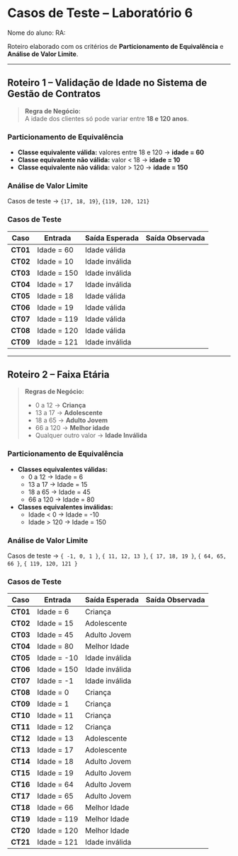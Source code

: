 # Casos de Teste – Laboratório 6

Nome do aluno:
RA:


Roteiro elaborado com os critérios de **Particionamento de Equivalência** e **Análise de Valor Limite**.

---

## Roteiro 1 – Validação de Idade no Sistema de Gestão de Contratos

> **Regra de Negócio:**  
> A idade dos clientes só pode variar entre **18 e 120 anos**.

### Particionamento de Equivalência

- **Classe equivalente válida:** valores entre 18 e 120 → **idade = 60**  
- **Classe equivalente não válida:** valor < 18 → **idade = 10**  
- **Classe equivalente não válida:** valor > 120 → **idade = 150**

### Análise de Valor Limite

Casos de teste → `{17, 18, 19}`, `{119, 120, 121}`

### Casos de Teste

| Caso | Entrada      | Saída Esperada   | Saída Observada |
|------|-------------|-----------------|----------------|
| **CT01** | Idade = 60  | Idade válida    |                |
| **CT02** | Idade = 10  | Idade inválida  |                |
| **CT03** | Idade = 150 | Idade inválida  |                |
| **CT04** | Idade = 17  | Idade inválida  |                |
| **CT05** | Idade = 18  | Idade válida    |                |
| **CT06** | Idade = 19  | Idade válida    |                |
| **CT07** | Idade = 119 | Idade válida    |                |
| **CT08** | Idade = 120 | Idade válida    |                |
| **CT09** | Idade = 121 | Idade inválida  |                |

---

## Roteiro 2 – Faixa Etária

> **Regras de Negócio:**  
> - 0 a 12 → **Criança**  
> - 13 a 17 → **Adolescente**  
> - 18 a 65 → **Adulto Jovem**  
> - 66 a 120 → **Melhor idade**  
> - Qualquer outro valor → **Idade Inválida**

### Particionamento de Equivalência

- **Classes equivalentes válidas:**
  - 0 a 12 → Idade = 6  
  - 13 a 17 → Idade = 15  
  - 18 a 65 → Idade = 45  
  - 66 a 120 → Idade = 80
- **Classes equivalentes inválidas:**
  - Idade < 0 → Idade = -10  
  - Idade > 120 → Idade = 150

### Análise de Valor Limite

Casos de teste → `{ -1, 0, 1 }`, `{ 11, 12, 13 }`, `{ 17, 18, 19 }`, `{ 64, 65, 66 }`, `{ 119, 120, 121 }`

### Casos de Teste

| Caso | Entrada      | Saída Esperada     | Saída Observada |
|------|-------------|-------------------|----------------|
| **CT01** | Idade = 6    | Criança          |                |
| **CT02** | Idade = 15   | Adolescente      |                |
| **CT03** | Idade = 45   | Adulto Jovem    |                |
| **CT04** | Idade = 80   | Melhor Idade    |                |
| **CT05** | Idade = -10  | Idade inválida  |                |
| **CT06** | Idade = 150  | Idade inválida  |                |
| **CT07** | Idade = -1   | Idade inválida  |                |
| **CT08** | Idade = 0    | Criança         |                |
| **CT09** | Idade = 1    | Criança         |                |
| **CT10** | Idade = 11   | Criança         |                |
| **CT11** | Idade = 12   | Criança         |                |
| **CT12** | Idade = 13   | Adolescente     |                |
| **CT13** | Idade = 17   | Adolescente     |                |
| **CT14** | Idade = 18   | Adulto Jovem    |                |
| **CT15** | Idade = 19   | Adulto Jovem    |                |
| **CT16** | Idade = 64   | Adulto Jovem    |                |
| **CT17** | Idade = 65   | Adulto Jovem    |                |
| **CT18** | Idade = 66   | Melhor Idade    |                |
| **CT19** | Idade = 119  | Melhor Idade    |                |
| **CT20** | Idade = 120  | Melhor Idade    |                |
| **CT21** | Idade = 121  | Idade inválida  |                |
